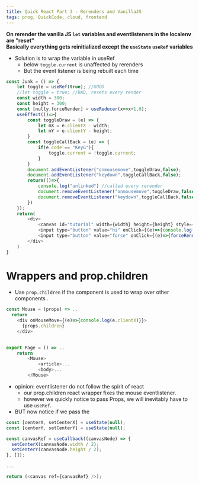 ```yaml
---
title: Quick React Part 3 - Rerenders and VanillaJS
tags: prog, QuickCode, cloud, frontend
---
```


**On rerender the vanilla JS `let` variables and eventlisteners in the localenv are "reset"**   
**Basically everything gets reinitialized except the `useState` `useRef` variables**  

* Solution is to wrap the variable in useRef
  * below `toggle.current` is unaffected by rerenders
  * But the event listener is being rebuilt each time 

```js
const Junk = () => {
    let toggle = useRef(true); //GOOD
    //let toggle = true; //BAD, resets every render
    const width = 300;
    const height = 300;
    const [nully,forceRender] = useReducer(x=>x+1,0);
    useEffect(()=>{
        const toggleDraw = (e) => {
            let mX = e.clientX - width;
            let mY = e.clientY - height;
        }
        const toggleCallBack = (e) => {
            if(e.code == "KeyG"){
                toggle.current = !toggle.current;
            }
        }
        document.addEventListener("onmousemove",toggleDraw,false);
        document.addEventListener("keydown",toggleCallBack,false);
        return(()=>{
            console.log("unlinked") //called every rerender
            document.removeEventListener("onmousemove",toggleDraw,false);
            document.removeEventListener("keydown",toggleCallBack,false);
        })
    });
    return(
        <div>
            <canvas id="tutorial" width={width} height={height} style={{border: "1px solid black"}} />
            <input type="button" value="hi" onClick={(e)=>{console.log(toggle)}}/>
            <input type="button" value="force" onClick={(e)=>{forceRender()}}/>
        </div>
    )
}
```


# Wrappers and prop.children

* Use `prop.children` if the component is used to wrap over other components .

```js
const Mouse = (props) => ..
  return
    <div onMouseMove={(e)=>{console.log(e.clientX)}}>
      {props.children}
    </div>
  

export Page = () => ..
    return
        <Mouse>
            <article>...
            <body>...
        </Mouse>
```

* opinion: eventlistener do not follow the spirit of react
  * our prop.children react wrapper fixes the mouse eventlistener.
  * however we quickly notice to pass Props, we will inevitably have to use `useRef`.
* BUT now notice if we pass the 


```js
const [centerX, setCenterX] = useState(null);
const [centerY, setCenterY] = useState(null);

const canvasRef = useCallback((canvasNode) => {
  setCenterX(canvasNode.width / 2);
  setCenterY(canvasNode.height / 2);
}, []);

...

return (<canvas ref={canvasRef} />);
```